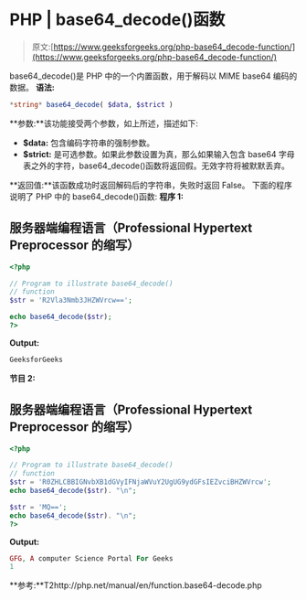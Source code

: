 # PHP | base64_decode()函数

> 原文:[https://www.geeksforgeeks.org/php-base64_decode-function/](https://www.geeksforgeeks.org/php-base64_decode-function/)

base64_decode()是 PHP 中的一个内置函数，用于解码以 MIME base64 编码的数据。
**语法:**

```php
*string* base64_decode( $data, $strict )
```

**参数:**该功能接受两个参数，如上所述，描述如下:

*   **$data:** 包含编码字符串的强制参数。
*   **$strict:** 是可选参数。如果此参数设置为真，那么如果输入包含 base64 字母表之外的字符，base64_decode()函数将返回假。无效字符将被默默丢弃。

**返回值:**该函数成功时返回解码后的字符串，失败时返回 False。
下面的程序说明了 PHP 中的 base64_decode()函数:
**程序 1:**

## 服务器端编程语言（Professional Hypertext Preprocessor 的缩写）

```php
<?php

// Program to illustrate base64_decode()
// function
$str = 'R2Vla3Nmb3JHZWVrcw==';

echo base64_decode($str);
?>
```

**Output:** 

```php
GeeksforGeeks
```

**节目 2:**

## 服务器端编程语言（Professional Hypertext Preprocessor 的缩写）

```php
<?php

// Program to illustrate base64_decode()
// function
$str = 'R0ZHLCBBIGNvbXB1dGVyIFNjaWVuY2UgUG9ydGFsIEZvciBHZWVrcw';
echo base64_decode($str). "\n";

$str = 'MQ==';
echo base64_decode($str). "\n";
?>
```

**Output:** 

```php
GFG, A computer Science Portal For Geeks
1
```

**参考:**T2http://php.net/manual/en/function.base64-decode.php